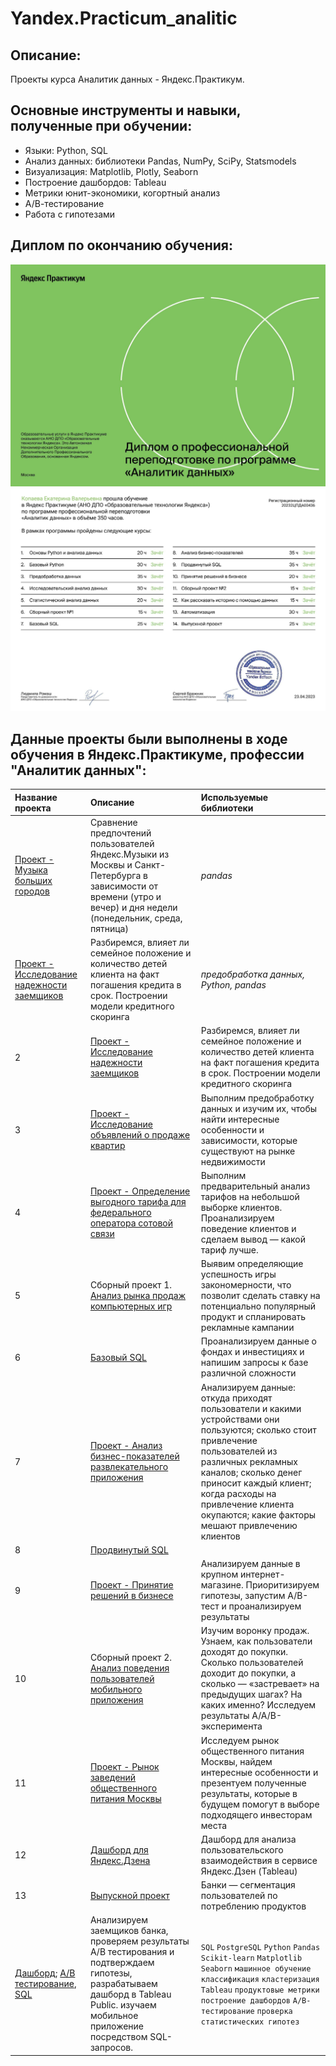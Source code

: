 # Yandex.Practicum_analitic

## Описание:
Проекты курса Аналитик данных - Яндекс.Практикум.

## Основные инструменты и навыки, полученные при обучении:
- Языки: Python, SQL
- Анализ данных: библиотеки Pandas, NumPy, SciPy, Statsmodels
- Визуализация: Matplotlib, Plotly, Seaborn
- Построение дашбордов: Tableau
- Метрики юнит-экономики, когортный анализ
- А/В-тестирование
- Работа с гипотезами 

## Диплом по окончанию обучения:
![bd](https://github.com/Snussumrik/Yandex.Practicum_analitic/blob/main/Копаева%20Екатерина%20Валерьевна_20232ЦПДА00436_page-0001.jpg)
![bd](https://github.com/Snussumrik/Yandex.Practicum_analitic/blob/main/Копаева%20Екатерина%20Валерьевна_20232ЦПДА00436_page-0002.jpg)


## Данные проекты были выполнены в ходе обучения в Яндекс.Практикуме, профессии "Аналитик данных":
| Название проекта | Описание | Используемые библиотеки |  
| :---------------------- | :---------------------- | :---------------------- |
| [Проект - Музыка больших городов](https://github.com/Snussumrik/Yandex.Practicum_analitic/blob/main/%D0%9F%D1%80%D0%BE%D0%B5%D0%BA%D1%82%20-%20%D0%9C%D1%83%D0%B7%D1%8B%D0%BA%D0%B0%20%D0%B1%D0%BE%D0%BB%D1%8C%D1%88%D0%B8%D1%85%20%D0%B3%D0%BE%D1%80%D0%BE%D0%B4%D0%BE%D0%B2/%D0%AF%D0%BD%D0%B4%D0%B5%D0%BA%D1%81%20%D0%9C%D1%83%D0%B7%D1%8B%D0%BA%D0%B0.ipynb) | Сравнение предпочтений пользователей Яндекс.Музыки из Москвы и Санкт-Петербурга в зависимости от времени (утро и вечер) и дня недели (понедельник, среда, пятница)| *pandas* |
| [Проект - Исследование надежности заемщиков](https://github.com/Snussumrik/Yandex.Practicum_analitic/tree/main/%D0%9F%D1%80%D0%BE%D0%B5%D0%BA%D1%82%20-%20%D0%98%D1%81%D1%81%D0%BB%D0%B5%D0%B4%D0%BE%D0%B2%D0%B0%D0%BD%D0%B8%D0%B5%20%D0%BD%D0%B0%D0%B4%D0%B5%D0%B6%D0%BD%D0%BE%D1%81%D1%82%D0%B8%20%D0%B7%D0%B0%D0%B5%D0%BC%D1%89%D0%B8%D0%BA%D0%BE%D0%B2) | Разбиремся, влияет ли семейное положение и количество детей клиента на факт погашения кредита в срок. Построении модели кредитного скоринга| *предобработка данных, Python, pandas* |
|2              |[Проект - Исследование надежности заемщиков](/)|Разбиремся, влияет ли семейное положение и количество детей клиента на факт погашения кредита в срок. Построении модели кредитного скоринга|`предобработка данных` `Python` `pandas`|
|3              |[Проект - Исследование объявлений о продаже квартир](/)|Выполним предобработку данных и изучим их, чтобы найти интересные особенности и зависимости, которые существуют на рынке недвижимости|`Python` `pandas` `matplotlib` `seaborn` `предобработка данных` `исследовательский анализ данных` `визуализация данных`|
|4              |[Проект - Определение выгодного тарифа для федерального оператора сотовой связи](/)|Выполним предварительный анализ тарифов на небольшой выборке клиентов. Проанализируем поведение клиентов и сделаем вывод — какой тариф лучше.| `Python` `pandas` `matplotlib` `numpy` `scipy` `seaborn` `проверка статистических гипотез` `описательная статистика`|
|5              |Сборный проект 1. [Анализ рынка продаж компьютерных игр](/)|Выявим определяющие успешность игры закономерности, что позволит сделать ставку на потенциально популярный продукт и спланировать рекламные кампании|`Python` `pandas` `numpy` `matplotlib` `seaborn` `scipy` `предобработка данных` `исследовательский анализ данных` `описательная статистика` `проверка статистических гипотез`|
|6              |[Базовый SQL](/)|Проанализируем данные о фондах и инвестициях и напишим запросы к базе различной сложности|`SQL` `PostgreSQL`|
|7              |[Проект - Анализ бизнес-показателей развлекательного приложения](/)|Анализируем данные: откуда приходят пользователи и какими устройствами они пользуются; сколько стоит привлечение пользователей из различных рекламных каналов; сколько денег приносит каждый клиент; когда расходы на привлечение клиента окупаются; какие факторы мешают привлечению клиентов|`Python` `pandas` `matplotlib` `numpy` `seaborn` `datetime` `когортный анализ` `юнит-экономика` `продуктовые метрики`|
|8              |[Продвинутый SQL](/)||`SQL` `PostgreSQL`|
|9              |[Проект - Принятие решений в бизнесе](/)|Анализируем данные в крупном интернет-магазине. Приоритизируем гипотезы, запустим A/B-тест и проанализируем результаты|`Python` `pandas` `matplotlib` `scipy` `datetime` `numpy` `warnings` `seaborn` `math` `stats` `A/B-тестирование` `проверка статистических гипотез`|
|10             |Сборный проект 2. [Анализ поведения пользователей мобильного приложения](/)|Изучим воронку продаж. Узнаем, как пользователи доходят до покупки. Сколько пользователей доходит до покупки, а сколько — «застревает» на предыдущих шагах? На каких именно? Исследуем результаты A/A/B-эксперимента|`Python` `pandas` `matplotlib` `scipy` `datetime` `numpy` `warnings` `seaborn` `math` `stats` `plotly` `A/B-тестирование` `проверка статистических гипотез` `событийная аналитика` `продуктовые метрики` `визуализация данных`|
|11             |[Проект - Рынок заведений общественного питания Москвы]()|Исследуем рынок общественного питания Москвы, найдем интересные особенности и презентуем полученные результаты, которые в будущем помогут в выборе подходящего инвесторам места|`Python` `pandas` `matplotlib` `seaborn` `plotly` `numpy` `warnings` `json` `folium`|
|12             |[Дашборд для Яндекс.Дзена](/)|Дашборд для анализа пользовательского взаимодействия в сервисе Яндекс.Дзен (Tableau)|`Tableau`
|13             |[Выпускной проект](/)| Банки — cегментация пользователей по потреблению продуктов|
 [Дашборд](https://public.tableau.com/app/profile/oxana3540/viz/product_activity/Dashboard1);  [А/B тестирование](),  [SQL]()|Анализируем заемщиков банка, проверяем результаты А/B тестирования и подтверждаем гипотезы, разрабатываем дашборд в Tableau Public. изучаем мобильное приложение посредством SQL-запросов. |`SQL` `PostgreSQL` `Python` `Pandas` `Scikit-learn` `Matplotlib` `Seaborn` `машинное обучение` `классификация` `кластеризация` `Tableau` `продуктовые метрики` `построение дашбордов` `A/B-тестирование` `проверка статистических гипотез`|
